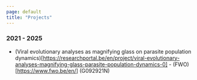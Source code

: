 ```yaml
---
page: default
title: "Projects"
---
```


### 2021 - 2025
- (Viral evolutionary analyses as magnifying glass on parasite population dynamics)[https://researchportal.be/en/project/viral-evolutionary-analyses-magnifying-glass-parasite-population-dynamics-0] - (FWO)[https://www.fwo.be/en/] (G092921N)
